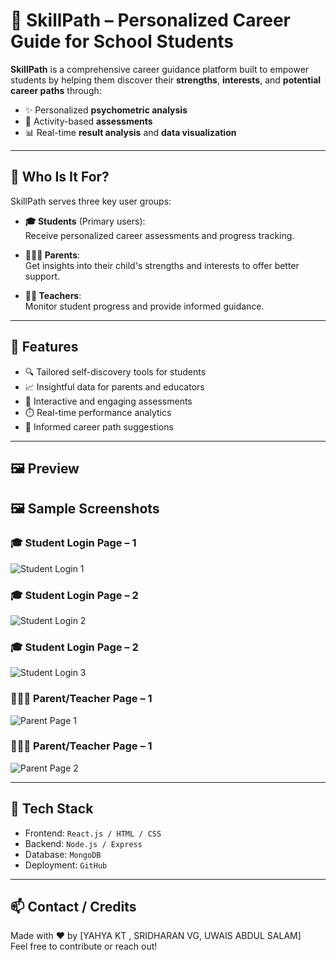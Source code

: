 # 🎯 SkillPath – Personalized Career Guide for School Students

**SkillPath** is a comprehensive career guidance platform built to empower students by helping them discover their **strengths**, **interests**, and **potential career paths** through:
- ✨ Personalized **psychometric analysis**
- 🧩 Activity-based **assessments**
- 📊 Real-time **result analysis** and **data visualization**

---

## 👥 Who Is It For?

SkillPath serves three key user groups:

- **🎓 Students** (Primary users):  
  Receive personalized career assessments and progress tracking.

- **👨‍👩‍👧 Parents**:  
  Get insights into their child's strengths and interests to offer better support.

- **👩‍🏫 Teachers**:  
  Monitor student progress and provide informed guidance.

---

## 🌟 Features

- 🔍 Tailored self-discovery tools for students  
- 📈 Insightful data for parents and educators  
- 🧠 Interactive and engaging assessments  
- ⏱️ Real-time performance analytics  
- 📌 Informed career path suggestions

---

## 🖼️ Preview

## 🖼️ Sample Screenshots

### 🎓 Student Login Page – 1
![Student Login 1](sample-images/student-login1.png)

### 🎓 Student Login Page – 2
![Student Login 2](sample-images/student-login2.png)

### 🎓 Student Login Page – 2
![Student Login 3](sample-images/student-login3.png)

### 👨‍👩‍👧 Parent/Teacher Page – 1
![Parent Page 1](sample-images/parent-page1.png)

### 👨‍👩‍👧 Parent/Teacher Page – 1
![Parent Page 2](sample-images/parent-page2.png)



---

## 🚀 Tech Stack

- Frontend: `React.js / HTML / CSS`
- Backend: `Node.js / Express`
- Database: `MongoDB`
- Deployment: `GitHub`

---

## 📫 Contact / Credits

Made with ❤️ by [YAHYA KT , SRIDHARAN VG, UWAIS ABDUL SALAM]  
Feel free to contribute or reach out!

